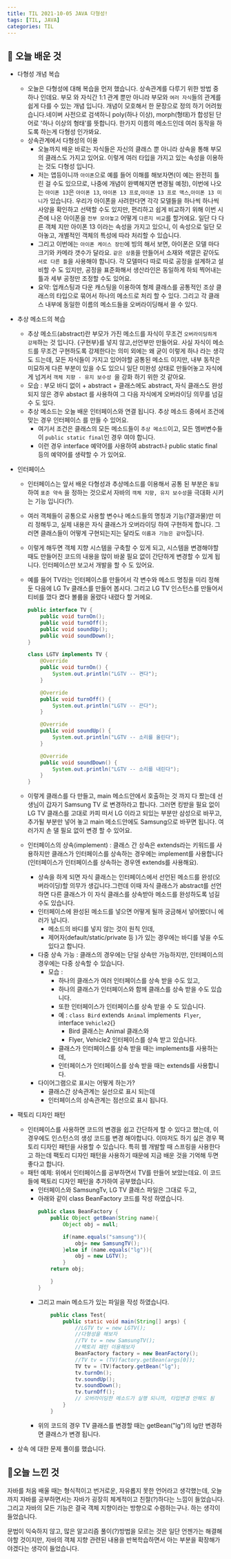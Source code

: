```yaml
---
title: TIL 2021-10-05 JAVA 다형성!
tags: [TIL, JAVA]
categories: TIL
---
```

## 👀 오늘 배운 것 

- 다형성 개념 복습 
    - 오늘은 다형성에 대해 복습을 먼저 했습니다. 상속관계를 다루기 위한 방법 중 하나 인데요. 부모 와 자식간 1:1 관계 뿐만 아니라 부모와 `여러 자식`들의 관계를 쉽게 다를 수 있는 개념 입니다. 개념이 모호해서 한 문장으로 정의 하기 어려웠습니다.네이버 사전으로 검색하니 poly(하나 이상), morph(형태)가 합성된 단어로 '하나 이상의 형태'를 뜻합니다. 한가지 이름의 메소드인데 여러 동작을 하도록 하는게 다형성 인가봐요. 
    - 상속관계에서 다형성의 이용
        - 오늘까지 배운 바로는 자식들은 자신의 클래스 뿐 아니라 상속을 통해 부모의 클래스도 가지고 있어요. 이렇게 여러 타입을 가지고 있는 속성을 이용하는 것도 다형성 입니다. 
        - 저는 앱등이니까 `아이폰`으로 예를 들어 이해를 해보자면(이 예는 완전히 틀린 걸 수도 있으므로, 나중에 개념이 완벽해지면 변경될 예정), 이번에 나오는 `아이폰 13`은 `아이폰 13`, `아이폰 13 프로`,`아이폰 13 프로 맥스`,`아이폰 13 미니`가 있습니다. 우리가 아이폰을 사려한다면 각각 모델들을 하나씩 하나씩 사양을 확인하고 선택할 수도 있지만, 편리하고 쉽게 비교하기 위해 이번 시즌에 나온 아이폰을 `전부 모아놓고` 어떻게 `다른지 비교`를 할거에요. 일단 다 다른 객체 지만 아이폰 13 이라는 속성을 가지고 있으니, 이 속성으로 일단 모아놓고, 개별적인 객체의 특성에 따라 처리할 수 있습니다. 
        - 그리고 이번에는 `아이폰 케이스 장인`에 빙의 해서 보면, 아이폰은 모델 마다 크기와 카메라 갯수가 달라요. `같은 상품`을 만들어서 소재와 색깔은 같아도 `서로 다른 틀`을 사용해야 합니다. 각 모델마다 따로 따로 공정을 설계하고 설비할 수 도 있지만, 공정을 표준화해서 생산라인은 동일하게 하되 찍어내는 틀과 세부 공정만 조정할 수도 있어요.
        - 요약: 업캐스팅과 다운 캐스팅을 이용하여 형제 클래스를 공통적인 조상 클래스의 타입으로 묶어서 하나의 메소드로 처리 할 수 있다. 그리고 각 클래스 내부에 동일한 이름의 메소드들을 오버라이딩해서 쓸 수 있다. 

- 추상 메소드의 복습 
    - 추상 메소드(abstract)란 부모가 가진 메소드를 자식이 무조건 `오버라이딩하게 강제`하는 것 입니다. {구현부}를 넣지 않고,선언부만 만들어요. 사실 자식이 메소드를 무조건 구현하도록 강제한다는 의미 외에는 왜 굳이 이렇게 하나 라는 생각도 드는데, 모든 자식들이 가지고 있어야할 공통된 메소드 이지만, 내부 동작은 미묘하게 다른 부분이 있을 수도 있으니 일단 미완성 상태로 만들어놓고 자식에게 넘겨서  `객체 지향 - 유지 보수성 `을 강화 하기 위한 것 같아요. 
    - 모습 : 부모 바디 없이 + abstract + 클래스에도 abstract, 자식 클래스도 완성되지 않은 경우 abstact 를 사용하여 그 다음 자식에게 오버라이딩 의무를 넘길 수 도 있다. 
    - 추상 메소드는 오늘 배운 인터페이스와 연결 됩니다. 추상 메소드 중에서 조건에 맞는 경우 인터페이스 를 만들 수 있어요. 
        - 여기서 조건은 클래스의 모든 메소드들이 `추상 메소드`이고, 모든 멤버변수들이 `public static final`인 경우 여야 합니다. 
        - 이런 경우 interface 예약어를 사용하여 abstract나 public static final 등의 예약어를 생략할 수 가 있어요. 

- 인터페이스 
    - 인터페이스는 앞서 배운 다형성과 추상메소드를 이용해서 공통 된 부분은 `통일` 하여 `표준 약속` 을 정하는 것으로서 자바의 `객체 지향, 유지 보수성`을 극대화 시키는 기능 입니다(?). 
    - 여러 객체들이 공통으로 사용할 변수나 메소드들의 명칭과 기능(?결과물)만 미리 정해두고, 실제 내용은 자식 클래스가 오버라이딩 하여 구현하게 합니다. 그러면 클래스들이 어떻게 구현되는지는 달라도 `이름과 기능은 같아`집니다. 
    - 이렇게 해두면 객체 지향 시스템을 구축할 수 있게 되고, 시스템을 변경해야할 때도 만들어진 코드의 내용을 많이 바꿀 필요 없이 간단하게 변경할 수 있게 됩니다. 인터페이스만 보고서 개발을 할 수 도 있어요. 
    - 예를 들어 TV라는 인터페이스를 만들어서 각 변수와 메소드 명칭을 미리 정해둔 다음에 LG Tv 클래스를 만들어 봅시다. 그리고 LG TV 인스턴스를 만들어서 티비를 껐다 켰다 볼륨을 올렸다 내렸다 할 거에요.
        ```java
        public interface TV {
            public void turnOn();
            public void turnOff();
            public void soundUp();
            public void soundDown();
        }
        ```
    
        ```java
        class LGTV implements TV {
            @Override
            public void turnOn() {
                System.out.println("LGTV -- 켠다");
            }

            @Override
            public void turnOff() {
                System.out.println("LGTV -- 끈다");
            }

            @Override
            public void soundUp() {
                System.out.println("LGTV -- 소리를 올린다");
            }

            @Override
            public void soundDown() {
                System.out.println("LGTV -- 소리를 내린다");
            }
        }
        ```
    - 이렇게 클래스를 다 만들고, main 메소드안에서 호출하는 것 까지 다 짰는데 선생님이 갑자기 Samsung TV 로 변경하라고 합니다. 그러면 킹받을 필요 없이 LG TV 클래스를 고대로 카피 떠서 LG 이라고 되있는 부분만 삼성으로 바꾸고, 추가될 부분만 넣어 놓고 main 메소드안에도 Samsung으로 바꾸면 됩니다. 여러가지 손 댈 필요 없이 변경 할 수 있어요.

    - 인터페이스의 상속(implement) : 클래스 간 상속은 extends라는 키워드를 사용하지만 클래스가 인터페이스를 상속하는 경우에는 implement를 사용합니다(인터페이스가 인터페이스를 상속하는 경우엔 extends를 사용해요).
        - 상속을 하게 되면 자식 클래스는 인터페이스에서 선언된 메소드를 완성(오버라이딩)할 의무가 생깁니다.그런데 이때 자식 클래스가 abstract를 선언하면 다른 클래스가 이 자식 클래스를 상속받아 메소드를 완성하도록 넘길 수도 있습니다. 
        - 인터페이스에 완성된 메소드를 넣으면 어떻게 될까 궁금해서 넣어봤더니 에러가 납니다.        
            - 메소드의 바디를 넣지 않는 것이 원칙 인데,
            - 제어자(default/static/private 등 )가 있는 경우에는 바디를 넣을 수도 있다고 합니다.
        - 다중 상속 가능 : 클래스의 경우에는 단일 상속만 가능하지만, 인터페이스의 경우에는 다중 상속할 수 있습니다. 
            - 모습 : 
                - 하나의 클래스가 여러  인터페이스를 상속 받을 수도 있고, 
                - 하나의 클래스가 인터페이스와 함께 클래스를 상속 받을 수도 있습니다. 
                - 또한 인터페이스가 인터페이스를 상속 받을 수 도 있습니다. 
                - 예 : `class Bird` extends` Animal` implements` Flyer`, interface `Vehicle2`{}
                    - Bird 클래스는 Animal 클래스와 
                    - Flyer, Vehicle2 인터페이스를 상속 받고 있습니다. 
                - 클래스가 인터페이스를 상속 받을 때는 implements를 사용하는데,
                - 인터페이스가 인터페이스를 상속 받을 때는 extends를 사용합니다. 
        - 다이어그램으로 표시는 어떻게 하는가? 
            - 클래스간 상속관계는 실선으로 표시 되는데 
            - 인터페이스의 상속관계는 점선으로 표시 됩니다. 
- 팩토리 디자인 패턴 
    - 인터페이스를 사용하면 코드의 변경을 쉽고 간단하게 할 수 있다고 했는데, 이 경우에도 인스턴스의 생성 코드를 변경 해야합니다. 이마저도 하기 싫은 경우 팩토리 디자인 패턴을 사용할 수 있습니다. 특히 웹 개발할 때 스프링을 사용한다고 하는데 팩토리 디자인 패턴을 사용하기 때문에 지금 배운 것을 기억해 두면 좋다고 합니다. 
    - 패턴 예제: 위에서 인터페이스를 공부하면서 TV를 만들어 보았는데요. 이 코드들에 팩토리 디자인 패턴을 추가하여 공부했습니다. 
        - 인터페이스와 SamsungTv, LG TV 클래스 파일은 그대로 두고, 
        - 아래와 같이 class BeanFactory 코드를 작성 하였습니다. 
            ```java
            public class BeanFactory {
                public Object getBean(String name){
                    Object obj = null;

                    if(name.equals("samsung")){
                        obj= new SamsungTV();
                    }else if (name.equals("lg")){
                        obj = new LGTV();
                    }
                return obj;

                }
            }
            ```
        - 그리고 main 메소드가 있는 파일을 작성 하였습니다.
            ```java
                public class Test{
                    public static void main(String[] args) {
                        //LGTV tv = new LGTV();
                        //다형성을 해보자
                        //TV tv = new SamsungTV();
                        //팩토리 패턴 이용해보자
                        BeanFactory factory = new BeanFactory();
                        //TV tv = (TV)factory.getBean(args[0]);
                        TV tv = (TV)factory.getBean("lg");
                        tv.turnOn();
                        tv.soundUp();
                        tv.soundDown();
                        tv.turnOff();
                        // 오버라이딩한 메소드가 실행 되니까, 타입변경 안해도 됨
                    }
                }
            ```
        - 위의 코드의 경우 TV 클래스를 변경할 때는 getBean("lg")의 lg만 변경하면 클래스가 변경 됩니다. 

- 상속 에 대한 문제 풀이를 했습니다. 

## 🥳오늘 느낀 것 
자바를 처음 배울 때는 형식적이고 번거로운, 자유롭지 못한 언어라고 생각했는데, 오늘 까지 자바를 공부하면서는 자바가 굉장히 체계적이고 친절(?)하다는 느낌이 들었습니다. 그리고 자바의 모든 기능은 결국 객체 지향이라는 방향으로 수렴하는구나. 하는 생각이 들었습니다. 

문법이 익숙하지 않고, 많은 알고리즘 풀이(?)방법을 모르는 것은 일단 언젠가는 해결해야할 것이지만, 자바의 객체 지향 관련된 내용을 반복학습하면서 아는 부분을 확장해가야겠다는 생각이 들었습니다. 
        


